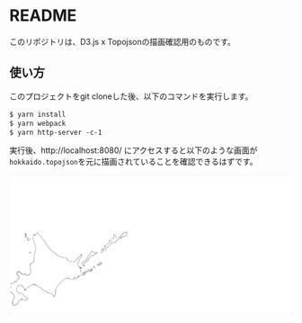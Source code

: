 # README
このリポジトリは、D3.js x Topojsonの描画確認用のものです。

## 使い方
このプロジェクトをgit cloneした後、以下のコマンドを実行します。

```
$ yarn install
$ yarn webpack
$ yarn http-server -c-1
```

実行後、http://localhost:8080/ にアクセスすると以下のような画面が`hokkaido.topojson`を元に描画されていることを確認できるはずです。

![hokkaido](hokkaido.png)
